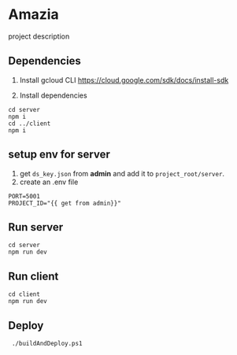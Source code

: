 # Amazia

project description

## Dependencies
1. Install gcloud CLI
https://cloud.google.com/sdk/docs/install-sdk

2. Install dependencies 
```shell
cd server
npm i
cd ../client
npm i
```

## setup env for server
1. get `ds_key.json` from **admin** and add it to `project_root/server`.
2. create an .env file
```
PORT=5001
PROJECT_ID="{{ get from admin}}"
```

## Run server
```shell
cd server
npm run dev
```

## Run client
```shell
cd client
npm run dev
```

## Deploy
```shell
 ./buildAndDeploy.ps1
```